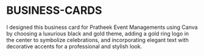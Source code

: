 # BUSINESS-CARDS
I designed this business card for Pratheek Event Managements using Canva by choosing a luxurious black and gold theme, adding a gold ring logo in the center to symbolize celebrations, and incorporating elegant text with decorative accents for a professional and stylish look.
